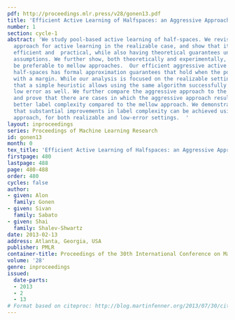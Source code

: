 ```yaml
---
pdf: http://proceedings.mlr.press/v28/gonen13.pdf
title: 'Efficient Active Learning of Halfspaces: an Aggressive Approach'
number: 1
section: cycle-1
abstract: 'We study pool-based active learning of half-spaces. We revisit the aggressive
  approach for active learning in the realizable case, and show that it can be made
  efficient and  practical, while also having theoretical guarantees under reasonable
  assumptions. We further show, both theoretically and experimentally, that it can
  be preferable to mellow approaches.  Our efficient aggressive active learner of
  half-spaces has formal approximation guarantees that hold when the pool is separable
  with a margin. While our analysis is focused on the realizable setting, we show
  that a simple heuristic allows using the same algorithm successfully for pools with
  low error as well. We further compare the aggressive approach to the mellow approach,
  and prove that there are cases in which the aggressive approach results in significantly
  better label complexity compared to the mellow approach. We demonstrate experimentally
  that substantial improvements in label complexity can be achieved using the aggressive
  approach, for both realizable and low-error settings.  '
layout: inproceedings
series: Proceedings of Machine Learning Research
id: gonen13
month: 0
tex_title: 'Efficient Active Learning of Halfspaces: an Aggressive Approach'
firstpage: 480
lastpage: 488
page: 480-488
order: 480
cycles: false
author:
- given: Alon
  family: Gonen
- given: Sivan
  family: Sabato
- given: Shai
  family: Shalev-Shwartz
date: 2013-02-13
address: Atlanta, Georgia, USA
publisher: PMLR
container-title: Proceedings of the 30th International Conference on Machine Learning
volume: '28'
genre: inproceedings
issued:
  date-parts:
  - 2013
  - 2
  - 13
# Format based on citeproc: http://blog.martinfenner.org/2013/07/30/citeproc-yaml-for-bibliographies/
---
```

